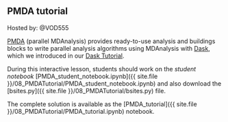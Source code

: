 ## PMDA tutorial
Hosted by: @VOD555

[PMDA](https://www.mdanalysis.org/pmda/) (parallel MDAnalysis) provides ready-to-use analysis and buildings blocks to write parallel analysis algorithms using MDAnalysis with [Dask](https://dask.org/), which we introduced in our [Dask Tutorial](../07_DaskTutorial/).

During this interactive lesson, students should work on the _student notebook_ [PMDA_student_notebook.ipynb]({{ site.file }}/08_PMDATutorial/PMDA_student_notebook.ipynb) and also download the [bsites.py]({{ site.file }}/08_PMDATutorial/bsites.py) file.

The complete solution is available as the [PMDA_tutorial]({{ site.file }}/08_PMDATutorial/PMDA_tutorial.ipynb) notebook.
